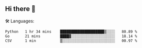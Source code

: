 ## Hi there 👋

<!--START_SECTION:waka-->
🛠️ Languages:
```txt
Python   1 hr 34 mins    ████████████████████▒░░░░   80.89 %
Go       21 mins         ████▓░░░░░░░░░░░░░░░░░░░░   18.14 %
CSV      1 min           ▒░░░░░░░░░░░░░░░░░░░░░░░░   00.97 %
```

<!--END_SECTION:waka-->
